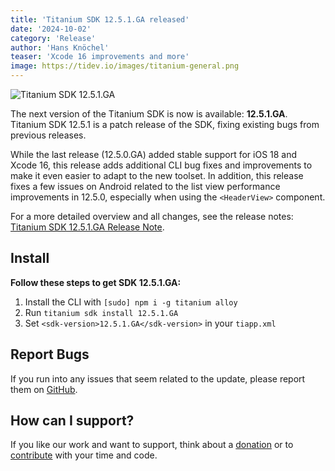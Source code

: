 ```yaml
---
title: 'Titanium SDK 12.5.1.GA released'
date: '2024-10-02'
category: 'Release'
author: 'Hans Knöchel'
teaser: 'Xcode 16 improvements and more'
image: https://tidev.io/images/titanium-general.png
---
```


![Titanium SDK 12.5.1.GA](/images/titanium-general.png)

The next version of the Titanium SDK is now is available: <b>12.5.1.GA</b>. Titanium SDK 12.5.1 is a  patch release of the SDK, fixing existing bugs from previous releases.

While the last release (12.5.0.GA) added stable support for iOS 18 and Xcode 16, this release adds additional
CLI bug fixes and improvements to make it even easier to adapt to the new toolset. In addition, this release
fixes a few issues on Android related to the list view performance improvements in 12.5.0, especially when using the
`<HeaderView>` component.

For a more detailed overview and all changes, see the release notes: [Titanium SDK 12.5.1.GA Release Note](https://titaniumsdk.com/guide/Titanium_SDK/Titanium_SDK_Release_Notes/Titanium_SDK_Release_Notes_12.x/Titanium_SDK_12.5.1.GA_Release_Note.html).

## Install

**Follow these steps to get SDK 12.5.1.GA:**

1. Install the CLI with `[sudo] npm i -g titanium alloy`
2. Run `titanium sdk install 12.5.1.GA`
3. Set `<sdk-version>12.5.1.GA</sdk-version>` in your `tiapp.xml`

## Report Bugs

If you run into any issues that seem related to the update, please report them on [GitHub](https://github.com/tidev/titanium-sdk/issues).

## How can I support?

If you like our work and want to support, think about a [donation](/donate) or to [contribute](/contribute) with your time and code.
